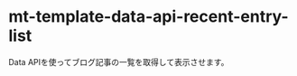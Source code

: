 mt-template-data-api-recent-entry-list
======================================
Data APIを使ってブログ記事の一覧を取得して表示させます。  
